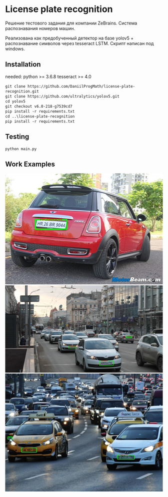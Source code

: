 # License plate recognition

Решение тестового задания для компании ZeBrains.
Система распознавания номеров машин.

Реализована как предобученный детектор на базе yolov5 + распознавание символов через tesseract LSTM.
Скрипт написан под windows.

## Installation
needed:
python >= 3.6.8
tesseract >= 4.0

```
git clone https://github.com/DaniilProgMath/license-plate-recognition.git
git clone https://github.com/ultralytics/yolov5.git
cd yolov5
git checkout v6.0-218-g7539cd7
pip install -r requirements.txt
cd ..\license-plate-recognition
pip install -r requirements.txt
```


## Testing
```
python main.py
```

## Work Examples

![Image alt](https://github.com/DaniilProgMath/license-plate-recognition/raw/develop/work_examples/img_3.jpg)
![Image alt](https://github.com/DaniilProgMath/license-plate-recognition/raw/develop/work_examples/img_10.jpg)
![Image alt](https://github.com/DaniilProgMath/license-plate-recognition/raw/develop/work_examples/img_5.jpg)

